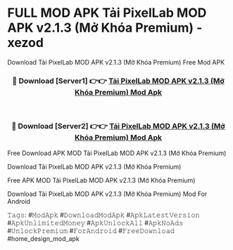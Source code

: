 # FULL MOD APK Tải PixelLab MOD APK v2.1.3 (Mở Khóa Premium) - xezod
Download Tải PixelLab MOD APK v2.1.3 (Mở Khóa Premium) Free Mod APK

<div align="center">
<h3>🔴 Download [Server1] 👉👉 <a href="https://apk-comot.site?title=Tải_PixelLab_MOD_APK_v2.1.3_(Mở_Khóa_Premium)">Tải PixelLab MOD APK v2.1.3 (Mở Khóa Premium) Mod Apk</a></h3><br>

<h3>🔴 Download [Server2] 👉👉 <a href="https://apk-comot.site?title=Tải_PixelLab_MOD_APK_v2.1.3_(Mở_Khóa_Premium)">Tải PixelLab MOD APK v2.1.3 (Mở Khóa Premium) Mod Apk</a></h3>
</div>


Free Download APK MOD Tải PixelLab MOD APK v2.1.3 (Mở Khóa Premium)

Download Tải PixelLab MOD APK v2.1.3 (Mở Khóa Premium) 

Free APK MOD Tải PixelLab MOD APK v2.1.3 (Mở Khóa Premium) 

Download Tải PixelLab MOD APK v2.1.3 (Mở Khóa Premium) Mod For Android

𝚃𝚊𝚐𝚜: #𝙼𝚘𝚍𝙰𝚙𝚔 #𝙳𝚘𝚠𝚗𝚕𝚘𝚊𝚍𝙼𝚘𝚍𝙰𝚙𝚔 #𝙰𝚙𝚔𝙻𝚊𝚝𝚎𝚜𝚝𝚅𝚎𝚛𝚜𝚒𝚘𝚗 #𝙰𝚙𝚔𝚄𝚗𝚕𝚒𝚖𝚒𝚝𝚎𝚍𝙼𝚘𝚗𝚎𝚢 #𝙰𝚙𝚔𝚄𝚗𝚕𝚘𝚌𝚔𝙰𝚕𝚕 #𝙰𝚙𝚔𝙽𝚘𝙰𝚍𝚜 #𝚄𝚗𝚕𝚘𝚌𝚔𝙿𝚛𝚎𝚖𝚒𝚞𝚖 #𝙵𝚘𝚛𝙰𝚗𝚍𝚛𝚘𝚒𝚍 #𝙵𝚛𝚎𝚎𝙳𝚘𝚠𝚗𝚕𝚘𝚊𝚍 #home_design_mod_apk